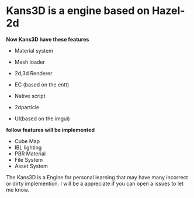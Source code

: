 # Kans3D is a engine based on Hazel-2d
**Now Kans3D have these features**

+ Material system

+ Mesh loader

+ 2d,3d Renderer 

+ EC (based on the entt)

+ Native script

+ 2dparticle

+ UI(based on the imgui)

**follow features will be implemented**
+ Cube Map
+ IBL lighting
+ PBR Material
+ File System
+ Asset System

The Kans3D is a Engine for personal learning that may have many incorrect or dirty implemention.
I will be a appreciate if you can open a issues to let me know.